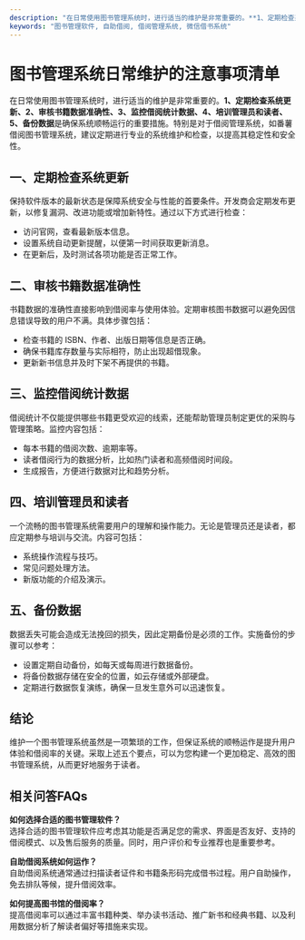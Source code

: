 ```yaml
---
description: "在日常使用图书管理系统时，进行适当的维护是非常重要的。**1、定期检查系统更新、2、审核书籍数据准确性、3、监控借阅统计数据、4、培训管理员和读者、5、备份数据**是确保系统顺畅运行的重要措施。特别是对于借阅管理系统，如番薯借阅图书管理系统，建议定期进行专业的系统维护和检查，以提高其稳定性和安全性。"
keywords: "图书管理软件, 自助借阅, 借阅管理系统, 微信借书系统"
---
```

# 图书管理系统日常维护的注意事项清单

在日常使用图书管理系统时，进行适当的维护是非常重要的。**1、定期检查系统更新、2、审核书籍数据准确性、3、监控借阅统计数据、4、培训管理员和读者、5、备份数据**是确保系统顺畅运行的重要措施。特别是对于借阅管理系统，如番薯借阅图书管理系统，建议定期进行专业的系统维护和检查，以提高其稳定性和安全性。

## 一、定期检查系统更新

保持软件版本的最新状态是保障系统安全与性能的首要条件。开发商会定期发布更新，以修复漏洞、改进功能或增加新特性。通过以下方式进行检查：

- 访问官网，查看最新版本信息。
- 设置系统自动更新提醒，以便第一时间获取更新消息。
- 在更新后，及时测试各项功能是否正常工作。

## 二、审核书籍数据准确性

书籍数据的准确性直接影响到借阅率与使用体验。定期审核图书数据可以避免因信息错误导致的用户不满。具体步骤包括：

- 检查书籍的 ISBN、作者、出版日期等信息是否正确。
- 确保书籍库存数量与实际相符，防止出现超借现象。
- 更新新书信息并及时下架不再提供的书籍。

## 三、监控借阅统计数据

借阅统计不仅能提供哪些书籍更受欢迎的线索，还能帮助管理员制定更优的采购与管理策略。监控内容包括：

- 每本书籍的借阅次数、逾期率等。
- 读者借阅行为的数据分析，比如热门读者和高频借阅时间段。
- 生成报告，方便进行数据对比和趋势分析。

## 四、培训管理员和读者

一个流畅的图书管理系统需要用户的理解和操作能力。无论是管理员还是读者，都应定期参与培训与交流。内容可包括：

- 系统操作流程与技巧。
- 常见问题处理方法。
- 新版功能的介绍及演示。

## 五、备份数据

数据丢失可能会造成无法挽回的损失，因此定期备份是必须的工作。实施备份的步骤可以参考：

- 设置定期自动备份，如每天或每周进行数据备份。
- 将备份数据存储在安全的位置，如云存储或外部硬盘。
- 定期进行数据恢复演练，确保一旦发生意外可以迅速恢复。

## 结论

维护一个图书管理系统虽然是一项繁琐的工作，但保证系统的顺畅运作是提升用户体验和借阅率的关键。采取上述五个要点，可以为您构建一个更加稳定、高效的图书管理系统，从而更好地服务于读者。

## 相关问答FAQs

**如何选择合适的图书管理软件？**  
选择合适的图书管理软件应考虑其功能是否满足您的需求、界面是否友好、支持的借阅模式、以及售后服务的质量。同时，用户评价和专业推荐也是重要参考。

**自助借阅系统如何运作？**  
自助借阅系统通常通过扫描读者证件和书籍条形码完成借书过程。用户自助操作，免去排队等候，提升借阅效率。

**如何提高图书馆的借阅率？**  
提高借阅率可以通过丰富书籍种类、举办读书活动、推广新书和经典书籍、以及利用数据分析了解读者偏好等措施来实现。
